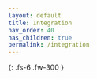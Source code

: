 ```yaml
---
layout: default
title: Integration
nav_order: 40
has_children: true
permalink: /integration
---
```


{: .fs-6 .fw-300 }